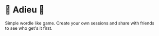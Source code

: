 # 🎉 Adieu 🎉

Simple wordle like game. Create your own sessions and share with friends to see who get's it first.
